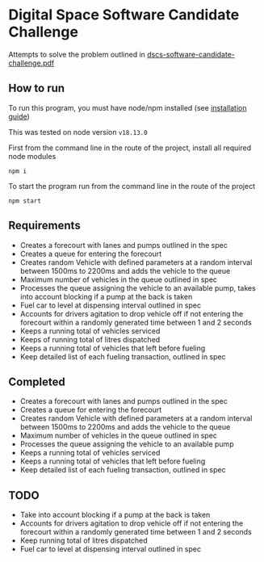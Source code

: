 # Digital Space Software Candidate Challenge

Attempts to solve the problem outlined in [dscs-software-candidate-challenge.pdf](./docs/dscs-software-candidate-challenge.pdf)

## How to run

To run this program, you must have node/npm installed (see [installation guide](https://nodejs.org/en/download))

This was tested on node version `v18.13.0`

First from the command line in the route of the project, install all required node modules

```
npm i
```

To start the program run from the command line in the route of the project

```
npm start
```

## Requirements

- Creates a forecourt with lanes and pumps outlined in the spec
- Creates a queue for entering the forecourt
- Creates random Vehicle with defined parameters at a random interval between 1500ms to 2200ms and adds the vehicle to the queue
- Maximum number of vehicles in the queue outlined in spec
- Processes the queue assigning the vehicle to an available pump, takes into account blocking if a pump at the back is taken
- Fuel car to level at dispensing interval outlined in spec
- Accounts for drivers agitation to drop vehicle off if not entering the forecourt within a randomly generated time between 1 and 2 seconds
- Keeps a running total of vehicles serviced
- Keeps of running total of litres dispatched
- Keeps a running total of vehicles that left before fueling
- Keep detailed list of each fueling transaction, outlined in spec

## Completed

- Creates a forecourt with lanes and pumps outlined in the spec
- Creates a queue for entering the forecourt
- Creates random Vehicle with defined parameters at a random interval between 1500ms to 2200ms and adds the vehicle to the queue
- Maximum number of vehicles in the queue outlined in spec
- Processes the queue assigning the vehicle to an available pump
- Keeps a running total of vehicles serviced
- Keeps a running total of vehicles that left before fueling
- Keep detailed list of each fueling transaction, outlined in spec

## TODO

- Take into account blocking if a pump at the back is taken
- Accounts for drivers agitation to drop vehicle off if not entering the forecourt within a randomly generated time between 1 and 2 seconds
- Keep running total of litres dispatched
- Fuel car to level at dispensing interval outlined in spec

